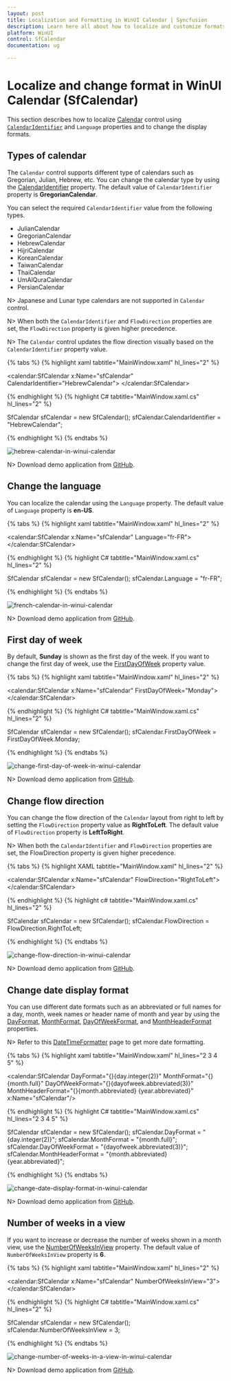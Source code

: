 ```yaml
---
layout: post
title: Localization and Formatting in WinUI Calendar | Syncfusion
description: Learn here all about how to localize and customize formats in Calendar (SfCalendar) control, its elements, and more.
platform: WinUI
control: SfCalendar
documentation: ug

---
```


# Localize and change format in WinUI Calendar (SfCalendar)

This section describes how to localize [Calendar](https://help.syncfusion.com/cr/winui/Syncfusion.UI.Xaml.Calendar.SfCalendar.html) control using [`CalendarIdentifier`](https://help.syncfusion.com/cr/winui/Syncfusion.UI.Xaml.Calendar.SfCalendar.html#Syncfusion_UI_Xaml_Calendar_SfCalendar_CalendarIdentifier) and `Language` properties and to change the display formats.

## Types of calendar

The `Calendar` control supports different type of calendars such as Gregorian, Julian, Hebrew, etc. You can change the calendar type by using the [CalendarIdentifier](https://help.syncfusion.com/cr/winui/Syncfusion.UI.Xaml.Calendar.SfCalendar.html#Syncfusion_UI_Xaml_Calendar_SfCalendar_CalendarIdentifier) property. The default value of `CalendarIdentifier` property is **GregorianCalendar**.

You can select the required `CalendarIdentifier` value from the following types.

 * JulianCalendar
 * GregorianCalendar
 * HebrewCalendar
 * HijriCalendar
 * KoreanCalendar
 * TaiwanCalendar
 * ThaiCalendar
 * UmAlQuraCalendar
 * PersianCalendar

N> Japanese and Lunar type calendars are not supported in `Calendar` control.

N> When both the `CalendarIdentifier` and `FlowDirection` properties are set, the `FlowDirection` property is given higher precedence.

N> The `Calendar` control updates the flow direction visually based on the `CalendarIdentifier` property value.

{% tabs %}
{% highlight xaml tabtitle="MainWindow.xaml" hl_lines="2" %}

<calendar:SfCalendar x:Name="sfCalendar"
                     CalendarIdentifier="HebrewCalendar">
</calendar:SfCalendar>

{% endhighlight %}
{% highlight C# tabtitle="MainWindow.xaml.cs" hl_lines="2" %}

SfCalendar sfCalendar = new SfCalendar();
sfCalendar.CalendarIdentifier = "HebrewCalendar";

{% endhighlight %}
{% endtabs %}

![hebrew-calendar-in-winui-calendar](Images/localization-and-formatting/hebrew-calendar-in-winui-calendar.png)
 
N> Download demo application from [GitHub](https://github.com/SyncfusionExamples/syncfusion-winui-tools-calendar-examples/blob/main/Samples/Formatting).

## Change the language

You can localize the calendar using the `Language` property. The default value of `Language` property is **en-US**.

{% tabs %}
{% highlight xaml tabtitle="MainWindow.xaml" hl_lines="2" %}

<calendar:SfCalendar x:Name="sfCalendar"
                     Language="fr-FR">
</calendar:SfCalendar>

{% endhighlight %}
{% highlight C# tabtitle="MainWindow.xaml.cs" hl_lines="2" %}

SfCalendar sfCalendar = new SfCalendar();
sfCalendar.Language = "fr-FR";

{% endhighlight %}
{% endtabs %}

![french-calendar-in-winui-calendar](Images/localization-and-formatting/french-calendar-in-winui-calendar.png)

N> Download demo application from [GitHub](https://github.com/SyncfusionExamples/syncfusion-winui-tools-calendar-examples/blob/main/Samples/Formatting).

## First day of week

By default, **Sunday** is shown as the first day of the week. If you want to change the first day of week, use the [FirstDayOfWeek](https://help.syncfusion.com/cr/winui/Syncfusion.UI.Xaml.Calendar.SfCalendar.html#Syncfusion_UI_Xaml_Calendar_SfCalendar_FirstDayOfWeek) property value.

{% tabs %}
{% highlight xaml tabtitle="MainWindow.xaml" hl_lines="2" %}

<calendar:SfCalendar x:Name="sfCalendar" 
                     FirstDayOfWeek="Monday">
</calendar:SfCalendar>

{% endhighlight %}
{% highlight C# tabtitle="MainWindow.xaml.cs" hl_lines="2" %}

SfCalendar sfCalendar = new SfCalendar();
sfCalendar.FirstDayOfWeek = FirstDayOfWeek.Monday;

{% endhighlight %}
{% endtabs %}

![change-first-day-of-week-in-winui-calendar](Images/localization-and-formatting/change-first-day-of-week-in-winui-calendar.png)

N> Download demo application from [GitHub](https://github.com/SyncfusionExamples/syncfusion-winui-tools-calendar-examples/blob/main/Samples/Selection).

## Change flow direction

You can change the flow direction of the `Calendar` layout from right to left by setting the `FlowDirection` property value as **RightToLeft**. The default value of `FlowDirection` property is **LeftToRight**.

N> When both the `CalendarIdentifier` and `FlowDirection` properties are set, the FlowDirection property is given higher precedence.

{% tabs %}
{% highlight XAML tabtitle="MainWindow.xaml" hl_lines="2" %}

<calendar:SfCalendar x:Name="sfCalendar"
                     FlowDirection="RightToLeft">
</calendar:SfCalendar>

{% endhighlight %}
{% highlight c# tabtitle="MainWindow.xaml.cs" hl_lines="2" %}

SfCalendar sfCalendar = new SfCalendar();
sfCalendar.FlowDirection = FlowDirection.RightToLeft;

{% endhighlight %}
{% endtabs %}

![change-flow-direction-in-winui-calendar](Images/localization-and-formatting/change-flow-direction-in-winui-calendar.png)

N> Download demo application from [GitHub](https://github.com/SyncfusionExamples/syncfusion-winui-tools-calendar-examples/blob/main/Samples/Formatting).

## Change date display format

You can use different date formats such as an abbreviated or full names for a day, month, week names or header name of month and year by using the [DayFormat](https://help.syncfusion.com/cr/winui/Syncfusion.UI.Xaml.Calendar.SfCalendar.html#Syncfusion_UI_Xaml_Calendar_SfCalendar_DayFormat), [MonthFormat](https://help.syncfusion.com/cr/winui/Syncfusion.UI.Xaml.Calendar.SfCalendar.html#Syncfusion_UI_Xaml_Calendar_SfCalendar_MonthFormat), [DayOfWeekFormat](https://help.syncfusion.com/cr/winui/Syncfusion.UI.Xaml.Calendar.SfCalendar.html#Syncfusion_UI_Xaml_Calendar_SfCalendar_DayOfWeekFormat), and [MonthHeaderFormat](https://help.syncfusion.com/cr/winui/Syncfusion.UI.Xaml.Calendar.SfCalendar.html#Syncfusion_UI_Xaml_Calendar_SfCalendar_MonthHeaderFormat) properties.

N> Refer to this [DateTimeFormatter](https://docs.microsoft.com/en-us/uwp/api/windows.globalization.datetimeformatting.datetimeformatter?view=winrt-19041) page to get more date formatting.

{% tabs %}
{% highlight xaml tabtitle="MainWindow.xaml" hl_lines="2 3 4 5" %}

<calendar:SfCalendar 
                     DayFormat="{}{day.integer(2)}"
                     MonthFormat="{}{month.full}"
                     DayOfWeekFormat="{}{dayofweek.abbreviated(3)}"
                     MonthHeaderFormat="{}{month.abbreviated} {year.abbreviated}‎"
                     x:Name="sfCalendar"/>

{% endhighlight %}
{% highlight C# tabtitle="MainWindow.xaml.cs" hl_lines="2 3 4 5" %}

SfCalendar sfCalendar = new SfCalendar();
sfCalendar.DayFormat = "{day.integer(2)}";
sfCalendar.MonthFormat = "{month.full}";
sfCalendar.DayOfWeekFormat = "{dayofweek.abbreviated(3)}";
sfCalendar.MonthHeaderFormat = "{month.abbreviated} {year.abbreviated}‎";

{% endhighlight %}
{% endtabs %}

![change-date-display-format-in-winui-calendar](Images/localization-and-formatting/change-date-display-format-in-winui-calendar.gif)

N> Download demo application from [GitHub](https://github.com/SyncfusionExamples/syncfusion-winui-tools-calendar-examples/blob/main/Samples/Formatting).

## Number of weeks in a view

If you want to increase or decrease the number of weeks shown in a month view, use the [NumberOfWeeksInView](https://help.syncfusion.com/cr/winui/Syncfusion.UI.Xaml.Calendar.SfCalendar.html#Syncfusion_UI_Xaml_Calendar_SfCalendar_NumberOfWeeksInView) property. The default value of `NumberOfWeeksInView` property is **6**.

{% tabs %}
{% highlight xaml tabtitle="MainWindow.xaml" hl_lines="2" %}

<calendar:SfCalendar x:Name="sfCalendar"
                     NumberOfWeeksInView="3">
</calendar:SfCalendar>

{% endhighlight %}
{% highlight C# tabtitle="MainWindow.xaml.cs" hl_lines="2" %}

SfCalendar sfCalendar = new SfCalendar();
sfCalendar.NumberOfWeeksInView = 3;

{% endhighlight %}
{% endtabs %}

![change-number-of-weeks-in-a-view-in-winui-calendar](Images/localization-and-formatting/change-number-of-weeks-in-a-view-in-winui-calendar.png)

N> Download demo application from [GitHub](https://github.com/SyncfusionExamples/syncfusion-winui-tools-calendar-examples/blob/main/Samples/Selection).
